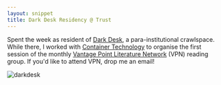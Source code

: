 ```yaml
---
layout: snippet
title: Dark Desk Residency @ Trust
---
```


Spent the week as resident of [Dark Desk](https://www.are.na/evil-residency/dark-desk), a para-institutional crawlspace. While there, I worked with [Container Technology](https://contain.technology/) to organise the first session of the monthly [Vantage Point Literature Network](https://vantagepoint.literature.network/) (VPN) reading group. If you'd like to attend VPN, drop me an email!

![darkdesk](https://github.com/user-attachments/assets/0f818a62-2487-4626-b3b7-52f1d44d110f)
